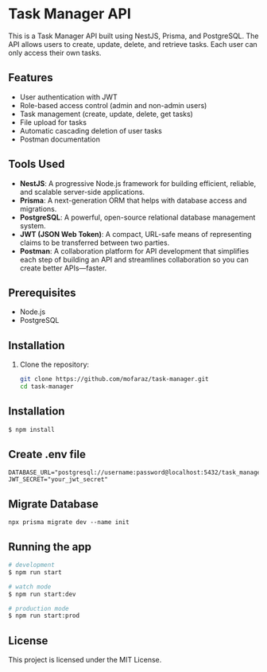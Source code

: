 # Task Manager API

This is a Task Manager API built using NestJS, Prisma, and PostgreSQL. The API allows users to create, update, delete, and retrieve tasks. Each user can only access their own tasks.

## Features

- User authentication with JWT
- Role-based access control (admin and non-admin users)
- Task management (create, update, delete, get tasks)
- File upload for tasks
- Automatic cascading deletion of user tasks
- Postman documentation

## Tools Used

- **NestJS**: A progressive Node.js framework for building efficient, reliable, and scalable server-side applications.
- **Prisma**: A next-generation ORM that helps with database access and migrations.
- **PostgreSQL**: A powerful, open-source relational database management system.
- **JWT (JSON Web Token)**: A compact, URL-safe means of representing claims to be transferred between two parties.
- **Postman**: A collaboration platform for API development that simplifies each step of building an API and streamlines collaboration so you can create better APIs—faster.

## Prerequisites

- Node.js
- PostgreSQL

## Installation

1. Clone the repository:

   ```bash
   git clone https://github.com/mofaraz/task-manager.git
   cd task-manager

## Installation

```bash
$ npm install
```
## Create .env file
```
DATABASE_URL="postgresql://username:password@localhost:5432/task_manager"
JWT_SECRET="your_jwt_secret"
```
## Migrate Database
```
npx prisma migrate dev --name init
```

## Running the app

```bash
# development
$ npm run start

# watch mode
$ npm run start:dev

# production mode
$ npm run start:prod
```


## License
This project is licensed under the MIT License.




